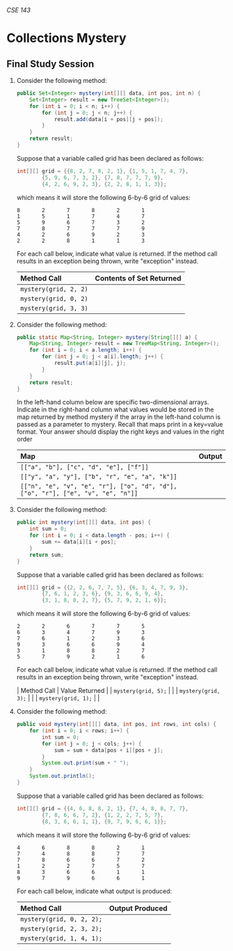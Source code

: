 _CSE 143_

# Collections Mystery
## Final Study Session

1. Consider the following method:

	```java
	public Set<Integer> mystery(int[][] data, int pos, int n) {
		Set<Integer> result = new TreeSet<Integer>();
		for (int i = 0; i < n; i++) {
			for (int j = 0; j < n; j++) {
				result.add(data[i + pos][j + pos]);
			}
		}
		return result;
	}
	```

	Suppose that a variable called grid has been declared as follows:

	```java
	int[][] grid = {{8, 2, 7, 8, 2, 1}, {1, 5, 1, 7, 4, 7},
			{5, 9, 6, 7, 3, 2}, {7, 8, 7, 7, 7, 9},
			{4, 2, 6, 9, 2, 3}, {2, 2, 8, 1, 1, 3}};
	````

	which means it will store the following 6-by-6 grid of values:

	```
	8       2       7       8       2       1       
	1       5       1       7       4       7       
	5       9       6       7       3       2       
	7       8       7       7       7       9       
	4       2       6       9       2       3       
	2       2       8       1       1       3  
	```     

	For each call below, indicate what value is returned. If the method call results in an exception being thrown, write "exception" instead.

	| Method Call | Contents of Set Returned |
	| :--- | :--- |
	| `mystery(grid, 2, 2)` | |
	| `mystery(grid, 0, 2)` | |
	| `mystery(grid, 3, 3)` | |

1. Consider the following method:

	```java
	public static Map<String, Integer> mystery(String[][] a) {
		Map<String, Integer> result = new TreeMap<String, Integer>();
		for (int i = 0; i < a.length; i++) {
			for (int j = 0; j < a[i].length; j++) {
				result.put(a[i][j], j);
			}
		}
		return result;
	} 
	```  

	In the left-hand column below are specific two-dimensional arrays. Indicate in the right-hand column what values would be stored in the map returned by method mystery if the array in the left-hand column is passed as a parameter to mystery. Recall that maps print in a key=value format. Your answer should display the right keys and values in the right order

	| Map | Output |
	| :--- | :--- |
	| `[["a", "b"], ["c", "d", "e"], ["f"]]` | |
	| `[["y", "a", "y"], ["b", "r", "e", "a", "k"]]` | |
	| `[["n", "e", "v", "e", "r"], ["o", "d", "d"], ["o", "r"], ["e", "v", "e", "n"]]` | |

1. Consider the following method:

	```java
	public int mystery(int[][] data, int pos) {
		int sum = 0;
		for (int i = 0; i < data.length - pos; i++) {
			sum += data[i][i + pos];
		}
		return sum;
	}
	```

	Suppose that a variable called grid has been declared as follows:

	```java
	int[][] grid = {{2, 2, 6, 7, 7, 5}, {6, 3, 4, 7, 9, 3},
			{7, 6, 1, 2, 3, 6}, {9, 3, 6, 6, 9, 4},
			{3, 1, 8, 8, 2, 7}, {5, 7, 9, 2, 1, 6}};
	```

	which means it will store the following 6-by-6 grid of values:

	```
	2       2       6       7       7       5       
	6       3       4       7       9       3       
	7       6       1       2       3       6       
	9       3       6       6       9       4       
	3       1       8       8       2       7       
	5       7       9       2       1       6       
	```

	For each call below, indicate what value is returned. If the method call results in an exception being thrown, write "exception" instead.

	| Method Call | Value Returned |
	| `mystery(grid, 5);` | |
	| `mystery(grid, 3);` | |
	| `mystery(grid, 1);` | |

1. Consider the following method:

	```java
	public void mystery(int[][] data, int pos, int rows, int cols) {
		for (int i = 0; i < rows; i++) {
			int sum = 0;
			for (int j = 0; j < cols; j++) {
				sum = sum + data[pos + i][pos + j];
			}
			System.out.print(sum + " ");
		}
		System.out.println();
	}
	```

	Suppose that a variable called grid has been declared as follows:

	```java
	int[][] grid = {{4, 6, 8, 8, 2, 1}, {7, 4, 8, 8, 7, 7},
			{7, 8, 6, 6, 7, 2}, {1, 2, 2, 7, 5, 7},
			{8, 3, 6, 6, 1, 1}, {9, 7, 9, 6, 6, 1}};
	```

	which means it will store the following 6-by-6 grid of values:

	```
	4       6       8       8       2       1       
	7       4       8       8       7       7       
	7       8       6       6       7       2       
	1       2       2       7       5       7       
	8       3       6       6       1       1       
	9       7       9       6       6       1     
	```  

	For each call below, indicate what output is produced:

	| Method Call | Output Produced |
	| :--- | :--- |
	| `mystery(grid, 0, 2, 2);` | |
	| `mystery(grid, 2, 3, 2);` | |
	| `mystery(grid, 1, 4, 1);` | |
